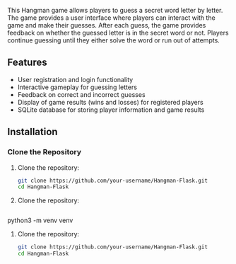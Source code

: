 This Hangman game allows players to guess a secret word letter by letter. 
The game provides a user interface where players can interact with the game and make their guesses. 
After each guess, the game provides feedback on whether the guessed letter is in the secret word or not. 
Players continue guessing until they either solve the word or run out of attempts.

## Features

- User registration and login functionality
- Interactive gameplay for guessing letters
- Feedback on correct and incorrect guesses
- Display of game results (wins and losses) for registered players
- SQLite database for storing player information and game results


## Installation

### Clone the Repository

1. Clone the repository:
   ```bash
   git clone https://github.com/your-username/Hangman-Flask.git
   cd Hangman-Flask

1. Clone the repository:
   ```bash
python3 -m venv venv

1. Clone the repository:
   ```bash
   git clone https://github.com/your-username/Hangman-Flask.git
   cd Hangman-Flask



